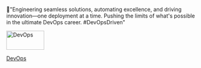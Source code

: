 🚀"Engineering seamless solutions, automating excellence, and driving innovation—one deployment at a time. Pushing the limits of what's possible in the ultimate DevOps career. #DevOpsDriven"

<a href="[https://abelketema.com/](https://github.com/abeleth/Abel.run.website-/blob/main/DevOps)">
  <img src="https://github.com/user-attachments/assets/796643bc-2a54-449b-ba17-ffef71b8a2c6" alt="DevOps" width="100" height="50"> 
</a>

[DevOps](github.com/user-attachments/assets/463a2291-bcbf-401e-81af-e40d743a8750)


